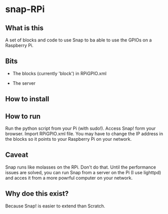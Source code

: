 snap-RPi
========

## What is this

A set of blocks and code to use Snap to ba able to use the GPIOs on a Raspberry Pi.

## Bits

- The blocks (currently 'block') in  RPiGPIO.xml

- The server 

## How to install



## How to run

Run the python script from your Pi (with sudo!). Access Snap! form your browser. Import RPiGPIO.xml file. You may have to change the IP address in the blocks so it points to your Raspberry Pi on your network.

## Caveat

Snap runs like molasses on the RPi. Don't do that. Until the performance issues are solved, you can run Snap from a server on the Pi (I use lighttpd) and acces it from a more powrful computer on your network. 

## Why doe this exist?

Because Snap! is easier to extend than Scratch.
